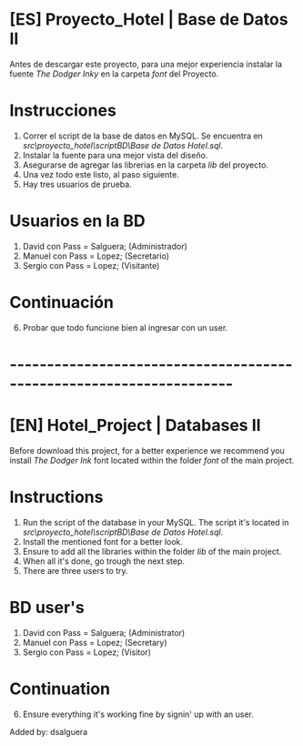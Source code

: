 
# [ES] Proyecto_Hotel | Base de Datos II

Antes de descargar este proyecto, para una mejor experiencia instalar la fuente 
_The Dodger Inky_ en la carpeta *font* del Proyecto.

# Instrucciones

1. Correr el script de la base de datos en MySQL. Se encuentra en *src\proyecto_hotel\scriptBD\Base de Datos Hotel.sql*. 
2. Instalar la fuente para una mejor vista del diseño.
3. Asegurarse de agregar las librerias en la carpeta *lib* del proyecto.
4. Una vez todo este listo, al paso siguiente.
5. Hay tres usuarios de prueba. 
    
# Usuarios en la BD

1. David con Pass = Salguera; (Administrador)
2. Manuel con Pass = Lopez; (Secretario)
3. Sergio con Pass = Lopez; (Visitante)

# Continuación

6. Probar que todo funcione bien al ingresar con un user.


# --------------------------------------------------------------------


# [EN] Hotel_Project | Databases II

Before download this project, for a better experience we recommend you install 
_The Dodger Ink_ font located within the folder *font* of the main project.

# Instructions

1. Run the script of the database in your MySQL. The script it's located in *src\proyecto_hotel\scriptBD\Base de Datos Hotel.sql*. 
2. Install the mentioned font for a better look.
3. Ensure to add all the libraries within the folder *lib* of the main project.
4. When all it's done, go trough the next step.
5. There are three users to try.

# BD user's

1. David con Pass = Salguera; (Administrator)
2. Manuel con Pass = Lopez; (Secretary)
3. Sergio con Pass = Lopez; (Visitor)

# Continuation

6. Ensure everything it's working fine by signin' up with an user.





Added by: dsalguera
